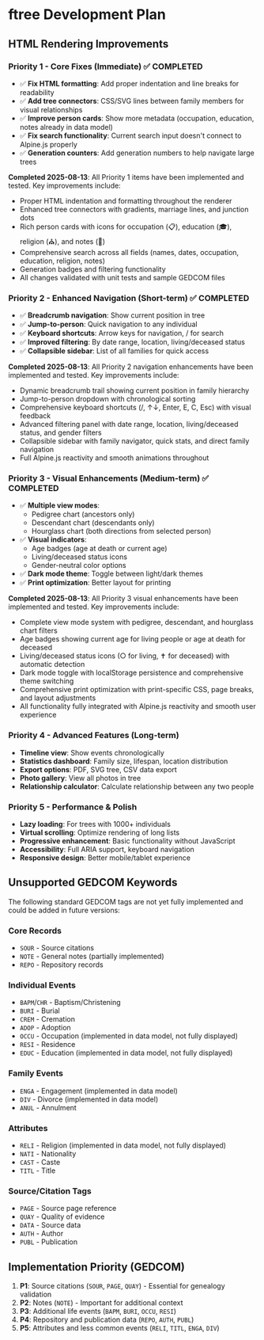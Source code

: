 # ftree Development Plan

## HTML Rendering Improvements

### Priority 1 - Core Fixes (Immediate) ✅ COMPLETED
- ✅ **Fix HTML formatting**: Add proper indentation and line breaks for readability
- ✅ **Add tree connectors**: CSS/SVG lines between family members for visual relationships
- ✅ **Improve person cards**: Show more metadata (occupation, education, notes already in data model)
- ✅ **Fix search functionality**: Current search input doesn't connect to Alpine.js properly
- ✅ **Generation counters**: Add generation numbers to help navigate large trees

**Completed 2025-08-13**: All Priority 1 items have been implemented and tested. Key improvements include:
- Proper HTML indentation and formatting throughout the renderer
- Enhanced tree connectors with gradients, marriage lines, and junction dots
- Rich person cards with icons for occupation (📋), education (🎓), religion (⛪), and notes (📝)
- Comprehensive search across all fields (names, dates, occupation, education, religion, notes)
- Generation badges and filtering functionality
- All changes validated with unit tests and sample GEDCOM files

### Priority 2 - Enhanced Navigation (Short-term) ✅ COMPLETED
- ✅ **Breadcrumb navigation**: Show current position in tree
- ✅ **Jump-to-person**: Quick navigation to any individual
- ✅ **Keyboard shortcuts**: Arrow keys for navigation, / for search
- ✅ **Improved filtering**: By date range, location, living/deceased status
- ✅ **Collapsible sidebar**: List of all families for quick access

**Completed 2025-08-13**: All Priority 2 navigation enhancements have been implemented and tested. Key improvements include:
- Dynamic breadcrumb trail showing current position in family hierarchy
- Jump-to-person dropdown with chronological sorting
- Comprehensive keyboard shortcuts (/, ↑↓, Enter, E, C, Esc) with visual feedback
- Advanced filtering panel with date range, location, living/deceased status, and gender filters
- Collapsible sidebar with family navigator, quick stats, and direct family navigation
- Full Alpine.js reactivity and smooth animations throughout

### Priority 3 - Visual Enhancements (Medium-term) ✅ COMPLETED
- ✅ **Multiple view modes**:
  - Pedigree chart (ancestors only)
  - Descendant chart (descendants only)
  - Hourglass chart (both directions from selected person)
- ✅ **Visual indicators**:
  - Age badges (age at death or current age)
  - Living/deceased status icons
  - Gender-neutral color options
- ✅ **Dark mode theme**: Toggle between light/dark themes
- ✅ **Print optimization**: Better layout for printing

**Completed 2025-08-13**: All Priority 3 visual enhancements have been implemented and tested. Key improvements include:
- Complete view mode system with pedigree, descendant, and hourglass chart filters
- Age badges showing current age for living people or age at death for deceased
- Living/deceased status icons (○ for living, ✝ for deceased) with automatic detection
- Dark mode toggle with localStorage persistence and comprehensive theme switching
- Comprehensive print optimization with print-specific CSS, page breaks, and layout adjustments
- All functionality fully integrated with Alpine.js reactivity and smooth user experience

### Priority 4 - Advanced Features (Long-term)
- **Timeline view**: Show events chronologically
- **Statistics dashboard**: Family size, lifespan, location distribution
- **Export options**: PDF, SVG tree, CSV data export
- **Photo gallery**: View all photos in tree
- **Relationship calculator**: Calculate relationship between any two people

### Priority 5 - Performance & Polish
- **Lazy loading**: For trees with 1000+ individuals
- **Virtual scrolling**: Optimize rendering of long lists
- **Progressive enhancement**: Basic functionality without JavaScript
- **Accessibility**: Full ARIA support, keyboard navigation
- **Responsive design**: Better mobile/tablet experience

## Unsupported GEDCOM Keywords

The following standard GEDCOM tags are not yet fully implemented and could be added in future versions:

### Core Records
- `SOUR` - Source citations
- `NOTE` - General notes (partially implemented)
- `REPO` - Repository records

### Individual Events
- `BAPM`/`CHR` - Baptism/Christening
- `BURI` - Burial
- `CREM` - Cremation
- `ADOP` - Adoption
- `OCCU` - Occupation (implemented in data model, not fully displayed)
- `RESI` - Residence
- `EDUC` - Education (implemented in data model, not fully displayed)

### Family Events
- `ENGA` - Engagement (implemented in data model)
- `DIV` - Divorce (implemented in data model)
- `ANUL` - Annulment

### Attributes
- `RELI` - Religion (implemented in data model, not fully displayed)
- `NATI` - Nationality
- `CAST` - Caste
- `TITL` - Title

### Source/Citation Tags
- `PAGE` - Source page reference
- `QUAY` - Quality of evidence
- `DATA` - Source data
- `AUTH` - Author
- `PUBL` - Publication

## Implementation Priority (GEDCOM)

1. **P1**: Source citations (`SOUR`, `PAGE`, `QUAY`) - Essential for genealogy validation
2. **P2**: Notes (`NOTE`) - Important for additional context
3. **P3**: Additional life events (`BAPM`, `BURI`, `OCCU`, `RESI`)
4. **P4**: Repository and publication data (`REPO`, `AUTH`, `PUBL`)
5. **P5**: Attributes and less common events (`RELI`, `TITL`, `ENGA`, `DIV`)